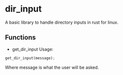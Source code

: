 # dir_input
A basic library to handle directory inputs in rust for linux.

## Functions
- get_dir_input
Usage:
```rust
get_dir_input(message);
```
Where message is what the user will be asked.
